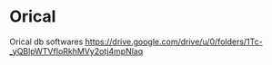 # Orical
Orical db softwares
https://drive.google.com/drive/u/0/folders/1Tc-_yQBlpWTVfIoRkhMVy2otj4mpNlaq
